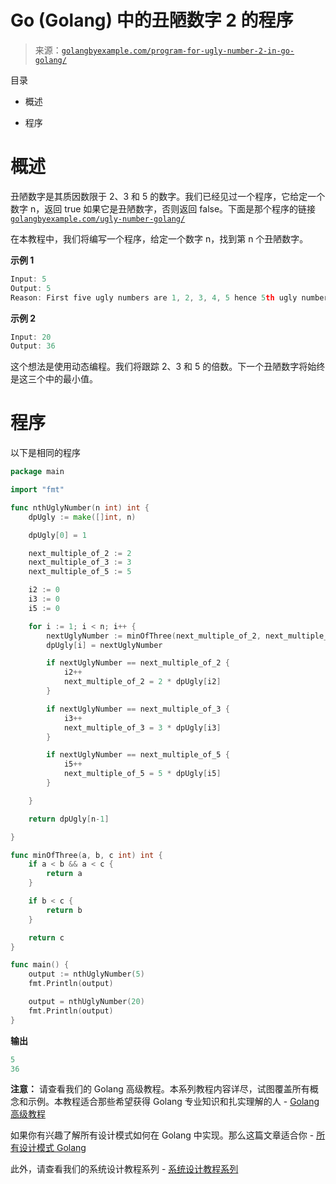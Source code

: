 <!--yml

类别：未分类

日期：2024-10-13 06:51:44

-->

# Go (Golang) 中的丑陋数字 2 的程序

> 来源：[`golangbyexample.com/program-for-ugly-number-2-in-go-golang/`](https://golangbyexample.com/program-for-ugly-number-2-in-go-golang/)

目录

+   概述

+   程序

# **概述**

丑陋数字是其质因数限于 2、3 和 5 的数字。我们已经见过一个程序，它给定一个数字 n，返回 true 如果它是丑陋数字，否则返回 false。下面是那个程序的链接 [`golangbyexample.com/ugly-number-golang/`](https://golangbyexample.com/ugly-number-golang/)

在本教程中，我们将编写一个程序，给定一个数字 n，找到第 n 个丑陋数字。

**示例 1**

```go
Input: 5
Output: 5
Reason: First five ugly numbers are 1, 2, 3, 4, 5 hence 5th ugly number is 5
```

**示例 2**

```go
Input: 20
Output: 36
```

这个想法是使用动态编程。我们将跟踪 2、3 和 5 的倍数。下一个丑陋数字将始终是这三个中的最小值。

# **程序**

以下是相同的程序

```go
package main

import "fmt"

func nthUglyNumber(n int) int {
	dpUgly := make([]int, n)

	dpUgly[0] = 1

	next_multiple_of_2 := 2
	next_multiple_of_3 := 3
	next_multiple_of_5 := 5

	i2 := 0
	i3 := 0
	i5 := 0

	for i := 1; i < n; i++ {
		nextUglyNumber := minOfThree(next_multiple_of_2, next_multiple_of_3, next_multiple_of_5)
		dpUgly[i] = nextUglyNumber

		if nextUglyNumber == next_multiple_of_2 {
			i2++
			next_multiple_of_2 = 2 * dpUgly[i2]
		}

		if nextUglyNumber == next_multiple_of_3 {
			i3++
			next_multiple_of_3 = 3 * dpUgly[i3]
		}

		if nextUglyNumber == next_multiple_of_5 {
			i5++
			next_multiple_of_5 = 5 * dpUgly[i5]
		}

	}

	return dpUgly[n-1]

}

func minOfThree(a, b, c int) int {
	if a < b && a < c {
		return a
	}

	if b < c {
		return b
	}

	return c
}

func main() {
	output := nthUglyNumber(5)
	fmt.Println(output)

	output = nthUglyNumber(20)
	fmt.Println(output)
}
```

**输出**

```go
5
36
```

**注意：** 请查看我们的 Golang 高级教程。本系列教程内容详尽，试图覆盖所有概念和示例。本教程适合那些希望获得 Golang 专业知识和扎实理解的人 - [Golang 高级教程](https://golangbyexample.com/golang-comprehensive-tutorial/)

如果你有兴趣了解所有设计模式如何在 Golang 中实现。那么这篇文章适合你 - [所有设计模式 Golang](https://golangbyexample.com/all-design-patterns-golang/)

此外，请查看我们的系统设计教程系列 - [系统设计教程系列](https://techbyexample.com/system-design-questions/)


